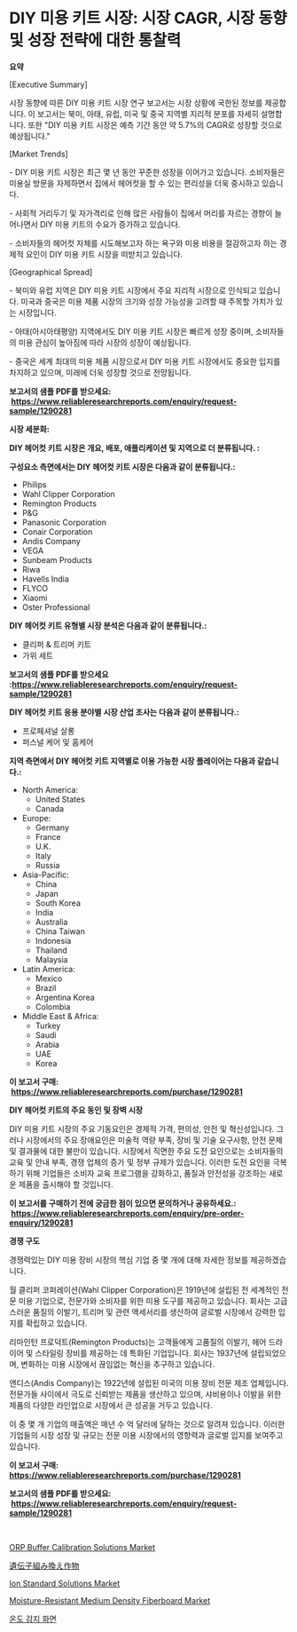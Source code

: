 <p><h1>DIY 미용 키트 시장: 시장 CAGR, 시장 동향 및 성장 전략에 대한 통찰력</h1></p><p><strong>요약</strong></p>
<p><p>[Executive Summary]</p><p>시장 동향에 따른 DIY 미용 키트 시장 연구 보고서는 시장 상황에 국한된 정보를 제공합니다. 이 보고서는 북미, 아태, 유럽, 미국 및 중국 지역별 지리적 분포를 자세히 설명합니다. 또한 "DIY 미용 키트 시장은 예측 기간 동안 약 5.7%의 CAGR로 성장할 것으로 예상됩니다."</p><p>[Market Trends]</p><p>- DIY 미용 키트 시장은 최근 몇 년 동안 꾸준한 성장을 이어가고 있습니다. 소비자들은 미용실 방문을 자제하면서 집에서 헤어컷을 할 수 있는 편리성을 더욱 중시하고 있습니다.</p><p>- 사회적 거리두기 및 자가격리로 인해 많은 사람들이 집에서 머리를 자르는 경향이 늘어나면서 DIY 미용 키트의 수요가 증가하고 있습니다.</p><p>- 소비자들의 헤어컷 자체를 시도해보고자 하는 욕구와 미용 비용을 절감하고자 하는 경제적 요인이 DIY 미용 키트 시장을 떠받치고 있습니다.</p><p>[Geographical Spread]</p><p>- 북미와 유럽 지역은 DIY 미용 키트 시장에서 주요 지리적 시장으로 인식되고 있습니다. 미국과 중국은 미용 제품 시장의 크기와 성장 가능성을 고려할 때 주목할 가치가 있는 시장입니다.</p><p>- 아태(아시아태평양) 지역에서도 DIY 미용 키트 시장은 빠르게 성장 중이며, 소비자들의 미용 관심이 높아짐에 따라 시장의 성장이 예상됩니다.</p><p>- 중국은 세계 최대의 미용 제품 시장으로서 DIY 미용 키트 시장에서도 중요한 입지를 차지하고 있으며, 미래에 더욱 성장할 것으로 전망됩니다.</p></p>
<p><strong>보고서의 샘플 PDF를 받으세요: &nbsp;<a href="https://www.reliableresearchreports.com/enquiry/request-sample/1290281">https://www.reliableresearchreports.com/enquiry/request-sample/1290281</a></strong></p>
<p><strong>시장 세분화:</strong></p>
<p><strong> DIY 헤어컷 키트 시장은 개요, 배포, 애플리케이션 및 지역으로 더 분류됩니다. :</strong></p>
<p><strong>구성요소 측면에서는 DIY 헤어컷 키트 시장은 다음과 같이 분류됩니다.:</strong></p>
<p><ul><li>Philips</li><li>Wahl Clipper Corporation</li><li>Remington Products</li><li>P&G</li><li>Panasonic Corporation</li><li>Conair Corporation</li><li>Andis Company</li><li>VEGA</li><li>Sunbeam Products</li><li>Riwa</li><li>Havells India</li><li>FLYCO</li><li>Xiaomi</li><li>Oster Professional</li></ul></p>
<p><strong> DIY 헤어컷 키트 유형별 시장 분석은 다음과 같이 분류됩니다.:</strong></p>
<p><ul><li>클리퍼 & 트리머 키트</li><li>가위 세트</li></ul></p>
<p><strong>보고서의 샘플 PDF를 받으세요 :<a href="https://www.reliableresearchreports.com/enquiry/request-sample/1290281">https://www.reliableresearchreports.com/enquiry/request-sample/1290281</a></strong></p>
<p><strong> DIY 헤어컷 키트 응용 분야별 시장 산업 조사는 다음과 같이 분류됩니다.:</strong></p>
<p><ul><li>프로페셔널 살롱</li><li>퍼스널 케어 및 홈케어</li></ul></p>
<p><strong>지역 측면에서 DIY 헤어컷 키트 지역별로 이용 가능한 시장 플레이어는 다음과 같습니다.:</strong></p>
<p><ul>
    <li>
        North America:
        <ul>
            <li>United States</li>
            <li>Canada</li>
        </ul>
    </li>
    <li>
        Europe:
        <ul>
            <li>Germany</li>
            <li>France</li>
            <li>U.K.</li>
            <li>Italy</li>
            <li>Russia</li>
        </ul>
    </li>
    <li>
        Asia-Pacific:
        <ul>
            <li>China</li>
            <li>Japan</li>
            <li>South Korea</li>
            <li>India</li>
            <li>Australia</li>
            <li>China Taiwan</li>
            <li>Indonesia</li>
            <li>Thailand</li>
            <li>Malaysia</li>
        </ul>
    </li>
    <li>
        Latin America:
        <ul>
            <li>Mexico</li>
            <li>Brazil</li>
            <li>Argentina Korea</li>
            <li>Colombia</li>
        </ul>
    </li>
    <li>
        Middle East & Africa:
        <ul>
            <li>Turkey</li>
            <li>Saudi</li>
            <li>Arabia</li>
            <li>UAE</li>
            <li>Korea</li>
        </ul>
    </li>
    </ul></p>
<p><strong>이 보고서 구매: &nbsp;<a href="https://www.reliableresearchreports.com/purchase/1290281">https://www.reliableresearchreports.com/purchase/1290281</a></strong></p>
<p><strong>DIY 헤어컷 키트의 주요 동인 및 장벽 시장</strong></p>
<p><p>DIY 미용 키트 시장의 주요 기동요인은 경제적 가격, 편의성, 안전 및 혁신성입니다. 그러나 시장에서의 주요 장애요인은 미술적 역량 부족, 장비 및 기술 요구사항, 안전 문제 및 결과물에 대한 불만이 있습니다. 시장에서 직면한 주요 도전 요인으로는 소비자들의 교육 및 안내 부족, 경쟁 업체의 증가 및 정부 규제가 있습니다. 이러한 도전 요인을 극복하기 위해 기업들은 소비자 교육 프로그램을 강화하고, 품질과 안전성을 강조하는 새로운 제품을 출시해야 할 것입니다.</p></p>
<p><strong>이 보고서를 구매하기 전에 궁금한 점이 있으면 문의하거나 공유하세요.: &nbsp;<a href="https://www.reliableresearchreports.com/enquiry/pre-order-enquiry/1290281">https://www.reliableresearchreports.com/enquiry/pre-order-enquiry/1290281</a></strong></p>
<p><strong>경쟁 구도</strong></p>
<p><p>경쟁력있는 DIY 미용 장비 시장의 핵심 기업 중 몇 개에 대해 자세한 정보를 제공하겠습니다. </p><p>월 클리퍼 코퍼레이션(Wahl Clipper Corporation)은 1919년에 설립된 전 세계적인 전문 미용 기업으로, 전문가와 소비자를 위한 미용 도구를 제공하고 있습니다. 회사는 고급스러운 품질의 이발기, 트리머 및 관련 액세서리를 생산하여 글로벌 시장에서 강력한 입지를 확립하고 있습니다. </p><p>리마인턴 프로덕트(Remington Products)는 고객들에게 고품질의 이발기, 헤어 드라이어 및 스타일링 장비를 제공하는 데 특화된 기업입니다. 회사는 1937년에 설립되었으며, 변화하는 미용 시장에서 끊임없는 혁신을 추구하고 있습니다. </p><p>앤디스(Andis Company)는 1922년에 설립된 미국의 미용 장비 전문 제조 업체입니다. 전문가들 사이에서 극도로 신뢰받는 제품을 생산하고 있으며, 샤비용이나 이발을 위한 제품의 다양한 라인업으로 시장에서 큰 성공을 거두고 있습니다. </p><p>이 중 몇 개 기업의 매출액은 매년 수 억 달러에 달하는 것으로 알려져 있습니다. 이러한 기업들의 시장 성장 및 규모는 전문 미용 시장에서의 영향력과 글로벌 입지를 보여주고 있습니다.</p></p>
<p><strong>이 보고서 구매: &nbsp; <a href="https://www.reliableresearchreports.com/purchase/1290281">https://www.reliableresearchreports.com/purchase/1290281</a></strong></p>
<p><strong>보고서의 샘플 PDF를 받으세요: &nbsp;<a href="https://www.reliableresearchreports.com/enquiry/request-sample/1290281">https://www.reliableresearchreports.com/enquiry/request-sample/1290281</a></strong><strong></strong></p>
<p>&nbsp;</p>
<p><p><a href="https://github.com/ashepherd82/Market-Research-Report-List-3/blob/main/orp-buffer-calibration-solutions-market.md">ORP Buffer Calibration Solutions Market</a></p><p><a href="https://github.com/ycmtqqhvk3273/Market-Research-Report-List-1/blob/main/88677582428.md">遺伝子組み換え作物</a></p><p><a href="https://github.com/irfadac/Market-Research-Report-List-2/blob/main/ion-standard-solutions-market.md">Ion Standard Solutions Market</a></p><p><a href="https://issuu.com/reportprime-2/docs/moisture-resistant-medium-density-fiberboard-marke">Moisture-Resistant Medium Density Fiberboard Market</a></p><p><a href="https://github.com/lkwggful07722/Market-Research-Report-List-1/blob/main/89664962000.md">온도 감지 화면</a></p></p>